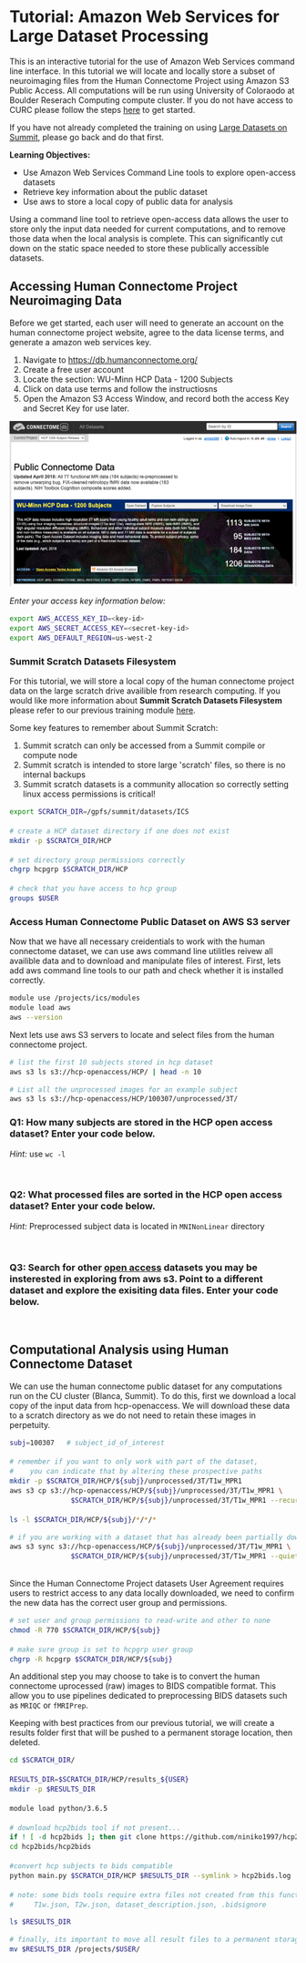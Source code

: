 # Tutorial: Amazon Web Services for Large Dataset Processing

This is an interactive tutorial for the use of Amazon Web Services command line interface. In this tutorial we will locate and locally store a subset of neuroimaging files from the Human Connectome Project using Amazon S3 Public Access. All computations will be run using University of Coloraodo at Boulder Reserach Computing compute cluster. If you do not have access to CURC please follow the steps [here](https://rcamp.rc.colorado.edu/accounts/account-request/create/organization) to get started.

If you have not already completed the training on using [Large Datasets on Summit](https://github.com/intermountainneuroimaging/Training/tree/main/Neuroimaging%20Boot%20Camp/2_HPC:%20Large%20Datasets%20on%20Summit#interacting-with-public-datasets-best-practices), please go back and do that first. 

**Learning Objectives:**
- Use Amazon Web Services Command Line tools to explore open-access datasets
- Retrieve key information about the public dataset
- Use aws to store a local copy of public data for analysis

Using a command line tool to retrieve open-access data allows the user to store only the input data needed for current computations, and to remove those data when the local analysis is complete. This can significantly cut down on the static space needed to store these publically accessible datasets. 

## Accessing Human Connectome Project Neuroimaging Data
Before we get started, each user will need to generate an account on the human connectome project website, agree to the data license terms, and generate a amazon web services key.
1. Navigate to https://db.humanconnectome.org/
2. Create a free user account
3. Locate the section: WU-Minn HCP Data - 1200 Subjects
4. Click on data use terms and follow the instructiosns
5. Open the Amazon S3 Access Window, and record both the access Key and Secret Key for use later.

![database screen for human connectome project page](https://github.com/intermountainneuroimaging/Training/blob/main/Neuroimaging%20Boot%20Camp/3_Public-Datasets-with-AWS/support_images/human-connectome-project-img1.png)

*Enter your access key information below:*


```bash
export AWS_ACCESS_KEY_ID=<key-id>               
export AWS_SECRET_ACCESS_KEY=<secret-key-id> 
export AWS_DEFAULT_REGION=us-west-2
```

### Summit Scratch Datasets Filesystem
For this tutorial, we will store a local copy of the human connectome project data on the large scratch drive availible from research computing. If you would like more information about **Summit Scratch Datasets Filesystem** please refer to our previous training module [here](https://github.com/intermountainneuroimaging/Training/tree/main/Neuroimaging%20Boot%20Camp/2_HPC:%20Large%20Datasets%20on%20Summit#summit-scratch-file-system). 

Some key features to remember about Summit Scratch:
1. Summit scratch can only be accessed from a Summit compile or compute node
2. Summit scratch is intended to store large 'scratch' files, so there is no internal backups
3. Summit scratch datasets is a community allocation so correctly setting linux access permissions is critical!


```bash
export SCRATCH_DIR=/gpfs/summit/datasets/ICS

# create a HCP dataset directory if one does not exist
mkdir -p $SCRATCH_DIR/HCP

# set directory group permissions correctly
chgrp hcpgrp $SCRATCH_DIR/HCP

# check that you have access to hcp group
groups $USER
```

### Access Human Connectome Public Dataset on AWS S3 server
Now that we have all necessary creidentials to work with the human connectome dataset, we can use aws command line utilitles reivew all availible data and to download and manipulate files of interest. First, lets add aws command line tools to our path and check whether it is installed correctly.


```bash
module use /projects/ics/modules
module load aws
aws --version
```


Next lets use aws S3 servers to locate and select files from the human connectome project.


```bash
# list the first 10 subjects stored in hcp dataset
aws s3 ls s3://hcp-openaccess/HCP/ | head -n 10
```


```bash
# List all the unprocessed images for an example subject
aws s3 ls s3://hcp-openaccess/HCP/100307/unprocessed/3T/
```

### **Q1:** How many subjects are stored in the HCP open access dataset? Enter your code below.
*Hint:* use `wc -l` 


```bash



```

### **Q2:** What processed files are sorted in the HCP open access dataset? Enter your code below.
*Hint:* Preprocessed subject data is located in `MNINonLinear` directory


```bash



```

### **Q3:** Search for other [open access](https://aws.amazon.com/opendata) datasets you may be insterested in exploring from aws s3. Point to a different dataset and explore the exisiting data files.  Enter your code below.


```bash



```

## Computational Analysis using Human Connectome Dataset
We can use the human connectome public dataset for any computations run on the CU cluster (Blanca, Summit). To do this, first we download a local copy of the input data from hcp-openaccess. We will download these data to a scratch directory as we do not need to retain these images in perpetuity. 


```bash
subj=100307   # subject_id_of_interest

# remember if you want to only work with part of the dataset, 
#    you can indicate that by altering these prospective paths
mkdir -p $SCRATCH_DIR/HCP/${subj}/unprocessed/3T/T1w_MPR1
aws s3 cp s3://hcp-openaccess/HCP/${subj}/unprocessed/3T/T1w_MPR1 \
               $SCRATCH_DIR/HCP/${subj}/unprocessed/3T/T1w_MPR1 --recursive --quiet 

ls -l $SCRATCH_DIR/HCP/${subj}/*/*/*
```


```bash
# if you are working with a dataset that has already been partially downloaded, you can pull only the absent files using...
aws s3 sync s3://hcp-openaccess/HCP/${subj}/unprocessed/3T/T1w_MPR1 \
               $SCRATCH_DIR/HCP/${subj}/unprocessed/3T/T1w_MPR1 --quiet 
               
```

Since the Human Connectome Project datasets User Agreement requires users to restrict access to any data locally downloaded, we need to confirm the new data has the correct user group and permissions.


```bash
# set user and group permissions to read-write and other to none
chmod -R 770 $SCRATCH_DIR/HCP/${subj}

# make sure group is set to hcpgrp user group
chgrp -R hcpgrp $SCRATCH_DIR/HCP/${subj}

```

An additional step you may choose to take is to convert the human connectome uprocessed (raw) images to BIDS compatible format. This allow you to use pipelines dedicated to preprocessing BIDS datasets such as `MRIQC` or `fMRIPrep`. 

Keeping with best practices from our previous tutorial, we will create a results folder first that will be pushed to a permanent storage location, then deleted.


```bash
cd $SCRATCH_DIR/

RESULTS_DIR=$SCRATCH_DIR/HCP/results_${USER}
mkdir -p $RESULTS_DIR

module load python/3.6.5

# download hcp2bids tool if not present...
if ! [ -d hcp2bids ]; then git clone https://github.com/niniko1997/hcp2bids.git ; fi
cd hcp2bids/hcp2bids

#convert hcp subjects to bids compatible
python main.py $SCRATCH_DIR/HCP $RESULTS_DIR --symlink > hcp2bids.log

# note: some bids tools require extra files not created from this function:
#     T1w.json, T2w.json, dataset_description.json, .bidsignore

```


```bash
ls $RESULTS_DIR
```


```bash
# finally, its important to move all result files to a permanent storage location
mv $RESULTS_DIR /projects/$USER/

```
